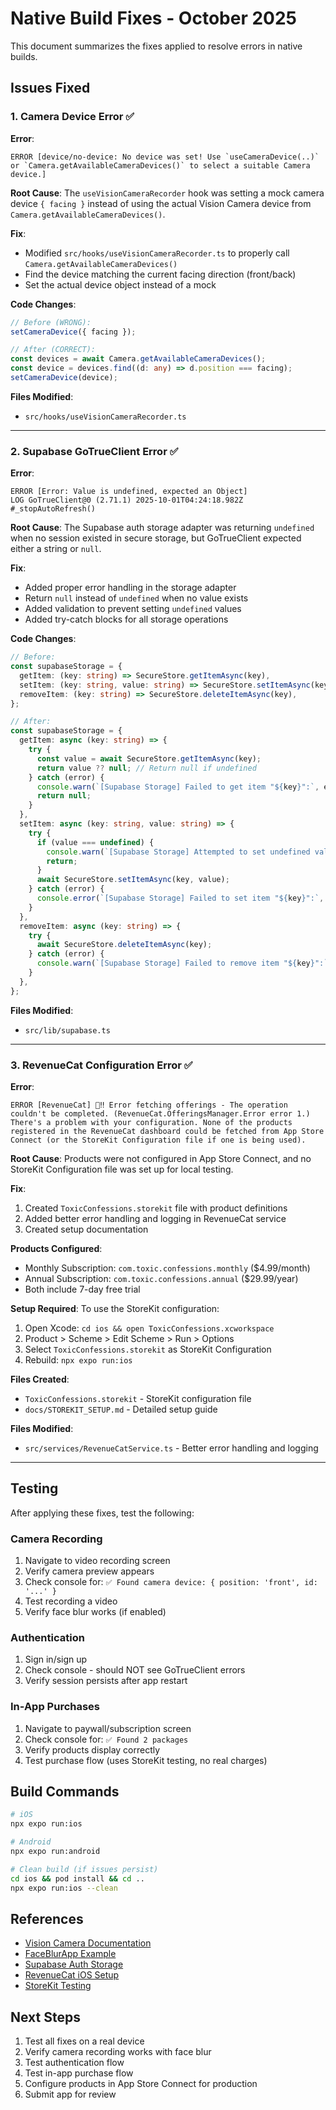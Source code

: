 # Native Build Fixes - October 2025

This document summarizes the fixes applied to resolve errors in native builds.

## Issues Fixed

### 1. Camera Device Error ✅

**Error**:
```
ERROR [device/no-device: No device was set! Use `useCameraDevice(..)` or `Camera.getAvailableCameraDevices()` to select a suitable Camera device.]
```

**Root Cause**:
The `useVisionCameraRecorder` hook was setting a mock camera device `{ facing }` instead of using the actual Vision Camera device from `Camera.getAvailableCameraDevices()`.

**Fix**:
- Modified `src/hooks/useVisionCameraRecorder.ts` to properly call `Camera.getAvailableCameraDevices()`
- Find the device matching the current facing direction (front/back)
- Set the actual device object instead of a mock

**Code Changes**:
```typescript
// Before (WRONG):
setCameraDevice({ facing });

// After (CORRECT):
const devices = await Camera.getAvailableCameraDevices();
const device = devices.find((d: any) => d.position === facing);
setCameraDevice(device);
```

**Files Modified**:
- `src/hooks/useVisionCameraRecorder.ts`

---

### 2. Supabase GoTrueClient Error ✅

**Error**:
```
ERROR [Error: Value is undefined, expected an Object]
LOG GoTrueClient@0 (2.71.1) 2025-10-01T04:24:18.982Z #_stopAutoRefresh()
```

**Root Cause**:
The Supabase auth storage adapter was returning `undefined` when no session existed in secure storage, but GoTrueClient expected either a string or `null`.

**Fix**:
- Added proper error handling in the storage adapter
- Return `null` instead of `undefined` when no value exists
- Added validation to prevent setting `undefined` values
- Added try-catch blocks for all storage operations

**Code Changes**:
```typescript
// Before:
const supabaseStorage = {
  getItem: (key: string) => SecureStore.getItemAsync(key),
  setItem: (key: string, value: string) => SecureStore.setItemAsync(key, value),
  removeItem: (key: string) => SecureStore.deleteItemAsync(key),
};

// After:
const supabaseStorage = {
  getItem: async (key: string) => {
    try {
      const value = await SecureStore.getItemAsync(key);
      return value ?? null; // Return null if undefined
    } catch (error) {
      console.warn(`[Supabase Storage] Failed to get item "${key}":`, error);
      return null;
    }
  },
  setItem: async (key: string, value: string) => {
    try {
      if (value === undefined) {
        console.warn(`[Supabase Storage] Attempted to set undefined value for key "${key}"`);
        return;
      }
      await SecureStore.setItemAsync(key, value);
    } catch (error) {
      console.error(`[Supabase Storage] Failed to set item "${key}":`, error);
    }
  },
  removeItem: async (key: string) => {
    try {
      await SecureStore.deleteItemAsync(key);
    } catch (error) {
      console.warn(`[Supabase Storage] Failed to remove item "${key}":`, error);
    }
  },
};
```

**Files Modified**:
- `src/lib/supabase.ts`

---

### 3. RevenueCat Configuration Error ✅

**Error**:
```
ERROR [RevenueCat] 🍎‼️ Error fetching offerings - The operation couldn't be completed. (RevenueCat.OfferingsManager.Error error 1.)
There's a problem with your configuration. None of the products registered in the RevenueCat dashboard could be fetched from App Store Connect (or the StoreKit Configuration file if one is being used).
```

**Root Cause**:
Products were not configured in App Store Connect, and no StoreKit Configuration file was set up for local testing.

**Fix**:
1. Created `ToxicConfessions.storekit` file with product definitions
2. Added better error handling and logging in RevenueCat service
3. Created setup documentation

**Products Configured**:
- Monthly Subscription: `com.toxic.confessions.monthly` ($4.99/month)
- Annual Subscription: `com.toxic.confessions.annual` ($29.99/year)
- Both include 7-day free trial

**Setup Required**:
To use the StoreKit configuration:
1. Open Xcode: `cd ios && open ToxicConfessions.xcworkspace`
2. Product > Scheme > Edit Scheme > Run > Options
3. Select `ToxicConfessions.storekit` as StoreKit Configuration
4. Rebuild: `npx expo run:ios`

**Files Created**:
- `ToxicConfessions.storekit` - StoreKit configuration file
- `docs/STOREKIT_SETUP.md` - Detailed setup guide

**Files Modified**:
- `src/services/RevenueCatService.ts` - Better error handling and logging

---

## Testing

After applying these fixes, test the following:

### Camera Recording
1. Navigate to video recording screen
2. Verify camera preview appears
3. Check console for: `✅ Found camera device: { position: 'front', id: '...' }`
4. Test recording a video
5. Verify face blur works (if enabled)

### Authentication
1. Sign in/sign up
2. Check console - should NOT see GoTrueClient errors
3. Verify session persists after app restart

### In-App Purchases
1. Navigate to paywall/subscription screen
2. Check console for: `✅ Found 2 packages`
3. Verify products display correctly
4. Test purchase flow (uses StoreKit testing, no real charges)

## Build Commands

```bash
# iOS
npx expo run:ios

# Android
npx expo run:android

# Clean build (if issues persist)
cd ios && pod install && cd ..
npx expo run:ios --clean
```

## References

- [Vision Camera Documentation](https://react-native-vision-camera.com/)
- [FaceBlurApp Example](https://github.com/mrousavy/FaceBlurApp)
- [Supabase Auth Storage](https://supabase.com/docs/reference/javascript/auth-storage)
- [RevenueCat iOS Setup](https://www.revenuecat.com/docs/getting-started/installation/ios)
- [StoreKit Testing](https://developer.apple.com/documentation/xcode/setting-up-storekit-testing-in-xcode)

## Next Steps

1. Test all fixes on a real device
2. Verify camera recording works with face blur
3. Test authentication flow
4. Test in-app purchase flow
5. Configure products in App Store Connect for production
6. Submit app for review

